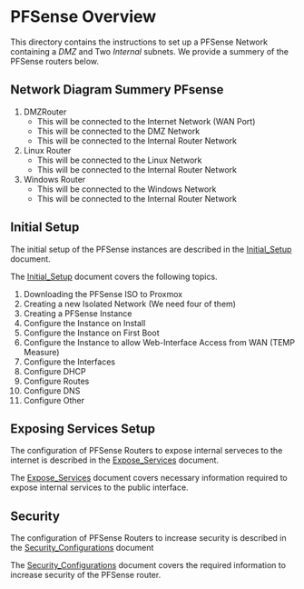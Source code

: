 # PFSense Overview

This directory contains the instructions to set up a PFSense Network containing a *DMZ* and Two *Internal* subnets. We provide a summery of the PFSense routers below.

## Network Diagram Summery PFsense
1. DMZRouter
   * This will be connected to the Internet Network (WAN Port)
   * This will be connected to the DMZ Network
   * This will be connected to the Internal Router Network
2. Linux Router
	* This will be connected to the Linux Network
    * This will be connected to the Internal Router Network
3. Windows Router 
	* This will be connected to the Windows Network
    * This will be connected to the Internal Router Network

## Initial Setup
The initial setup of the PFSense instances are described in the [Initial_Setup](./1-Initial_Setup.md) document. 

The [Initial_Setup](./1-Initial_Setup.md) document covers the following topics.
1. Downloading the PFSense ISO to Proxmox
2. Creating a new Isolated Network (We need four of them)
3. Creating a PFSense Instance
4. Configure the Instance on Install
5. Configure the Instance on First Boot
6. Configure the Instance to allow Web-Interface Access from WAN (TEMP Measure)
7. Configure the Interfaces
8. Configure DHCP
9. Configure Routes
10. Configure DNS
11. Configure Other

## Exposing Services Setup
The configuration of PFSense Routers to expose internal serveces to the internet is described in the [Expose_Services](./2-Expose_Services.md) document.

The [Expose_Services](./2-Expose_Services.md) document covers necessary information required to expose internal services to the public interface.

## Security
The configuration of PFSense Routers to increase security is described in the [Security_Configurations](./3-Security_Configuration.md) document

The [Security_Configurations](./3-Security_Configuration.md) document covers the required information to increase security of the PFSense router.
